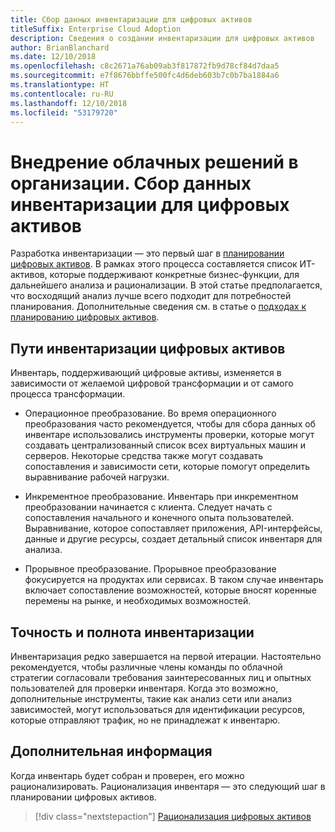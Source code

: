```yaml
---
title: Сбор данных инвентаризации для цифровых активов
titleSuffix: Enterprise Cloud Adoption
description: Сведения о создании инвентаризации для цифровых активов
author: BrianBlanchard
ms.date: 12/10/2018
ms.openlocfilehash: c8c2671a76ab09ab3f817872fb9d78cf84d7daa5
ms.sourcegitcommit: e7f8676bbffe500fc4d6deb603b7c0b7ba1884a6
ms.translationtype: HT
ms.contentlocale: ru-RU
ms.lasthandoff: 12/10/2018
ms.locfileid: "53179720"
---
```

# <a name="enterprise-cloud-adoption-gather-inventory-data-for-a-digital-estate"></a>Внедрение облачных решений в организации. Сбор данных инвентаризации для цифровых активов

Разработка инвентаризации — это первый шаг в [планировании цифровых активов](overview.md). В рамках этого процесса составляется список ИТ-активов, которые поддерживают конкретные бизнес-функции, для дальнейшего анализа и рационализации. В этой статье предполагается, что восходящий анализ лучше всего подходит для потребностей планирования. Дополнительные сведения см. в статье о [подходах к планированию цифровых активов](./approach.md).

## <a name="how-can-a-digital-estate-be-inventoried"></a>Пути инвентаризации цифровых активов

Инвентарь, поддерживающий цифровые активы, изменяется в зависимости от желаемой цифровой трансформации и от самого процесса трансформации.

- Операционное преобразование. Во время операционного преобразования часто рекомендуется, чтобы для сбора данных об инвентаре использовались инструменты проверки, которые могут создавать централизованный список всех виртуальных машин и серверов. Некоторые средства также могут создавать сопоставления и зависимости сети, которые помогут определить выравнивание рабочей нагрузки.

- Инкрементное преобразование. Инвентарь при инкрементном преобразовании начинается с клиента. Следует начать с сопоставления начального и конечного опыта пользователей. Выравнивание, которое сопоставляет приложения, API-интерфейсы, данные и другие ресурсы, создает детальный список инвентаря для анализа.

- Прорывное преобразование. Прорывное преобразование фокусируется на продуктах или сервисах. В таком случае инвентарь включает сопоставление возможностей, которые вносят коренные перемены на рынке, и необходимых возможностей.

## <a name="accuracy-and-completeness-of-an-inventory"></a>Точность и полнота инвентаризации

Инвентаризация редко завершается на первой итерации. Настоятельно рекомендуется, чтобы различные члены команды по облачной стратегии согласовали требования заинтересованных лиц и опытных пользователей для проверки инвентаря. Когда это возможно, дополнительные инструменты, такие как анализ сети или анализ зависимостей, могут использоваться для идентификации ресурсов, которые отправляют трафик, но не принадлежат к инвентарю.

## <a name="next-steps"></a>Дополнительная информация

Когда инвентарь будет собран и проверен, его можно рационализировать. Рационализация инвентаря — это следующий шаг в планировании цифровых активов.

> [!div class="nextstepaction"]
> [Рационализация цифровых активов](rationalize.md)